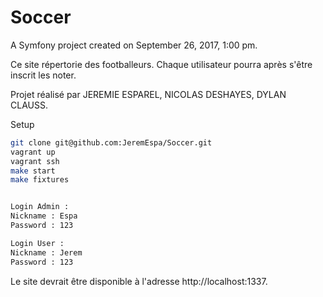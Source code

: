 Soccer
======

A Symfony project created on September 26, 2017, 1:00 pm.

Ce site répertorie des footballeurs. Chaque utilisateur pourra après s'être inscrit les noter.

Projet réalisé par JEREMIE ESPAREL, NICOLAS DESHAYES, DYLAN CLAUSS.

Setup

```bash
git clone git@github.com:JeremEspa/Soccer.git
vagrant up
vagrant ssh
make start
make fixtures


Login Admin :
Nickname : Espa
Password : 123

Login User :
Nickname : Jerem
Password : 123
```

Le site devrait être disponible à l'adresse http://localhost:1337.
